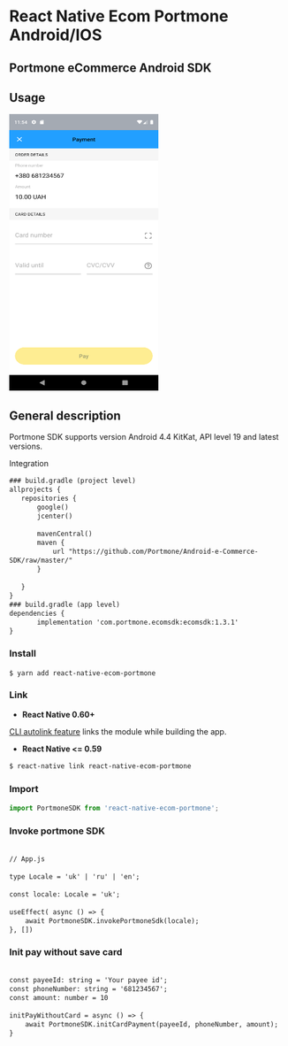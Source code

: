 # React Native Ecom Portmone Android/IOS

## Portmone eCommerce Android SDK

## Usage

<img src="assets/img.png" width="270" height="500" />

## General description
Portmone SDK supports version Android 4.4 KitKat, API level 19 and latest versions.

Integration
```$xslt
### build.gradle (project level)
allprojects {
   repositories {
       google()
       jcenter()

       mavenCentral()
       maven {
           url "https://github.com/Portmone/Android-e-Commerce-SDK/raw/master/"
       }

   }
}
### build.gradle (app level)
dependencies {
       implementation 'com.portmone.ecomsdk:ecomsdk:1.3.1'
}
```

### Install

```
$ yarn add react-native-ecom-portmone
```

### Link

- **React Native 0.60+**


[CLI autolink feature](https://github.com/react-native-community/cli/blob/master/docs/autolinking.md) links the module while building the app. 


- **React Native <= 0.59**


```bash
$ react-native link react-native-ecom-portmone
```

### Import

```js
import PortmoneSDK from 'react-native-ecom-portmone';
```

### Invoke portmone SDK
```tsx

// App.js

type Locale = 'uk' | 'ru' | 'en';

const locale: Locale = 'uk';

useEffect( async () => {
    await PortmoneSDK.invokePortmoneSdk(locale);
}, [])

```

### Init pay without save card
```tsx

const payeeId: string = 'Your payee id';
const phoneNumber: string = '681234567';
const amount: number = 10

initPayWithoutCard = async () => {
    await PortmoneSDK.initCardPayment(payeeId, phoneNumber, amount);
}

```
